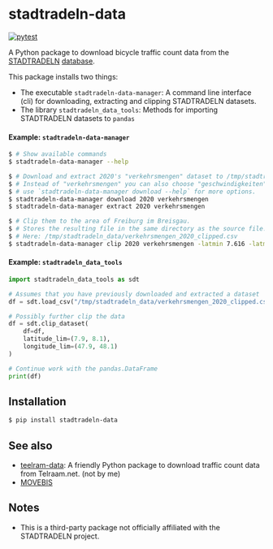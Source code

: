 # stadtradeln-data

[![pytest](https://github.com/Duam/stadtradeln-data/actions/workflows/pytest.yml/badge.svg?branch=master)](https://github.com/Duam/stadtradeln-data/actions/workflows/pytest.yml)

A Python package to download bicycle traffic count data from the [STADTRADELN](https://www.stadtradeln.de/home) [database](https://www.mcloud.de/web/guest/suche/-/results/detail/ECF9DF02-37DC-4268-B017-A7C2CF302006).

This package installs two things:
- The executable `stadtradeln-data-manager`: A command line interface (cli) for downloading, extracting and clipping STADTRADELN datasets.
- The library `stadtradeln_data_tools`: Methods for importing STADTRADELN datasets to `pandas`

####  Example: `stadtradeln-data-manager`
```bash
$ # Show available commands
$ stadtradeln-data-manager --help

$ # Download and extract 2020's "verkehrsmengen" dataset to /tmp/stadtradeln_data/.
$ # Instead of "verkehrsmengen" you can also choose "geschwindigkeiten".
$ # use `stadtradeln-data-manager download --help` for more options.
$ stadtradeln-data-manager download 2020 verkehrsmengen
$ stadtradeln-data-manager extract 2020 verkehrsmengen

$ # Clip them to the area of Freiburg im Breisgau.
$ # Stores the resulting file in the same directory as the source file.
$ # Here: /tmp/stadtradeln_data/verkehrsmengen_2020_clipped.csv
$ stadtradeln-data-manager clip 2020 verkehrsmengen -latmin 7.616 -latmax 8.112 -lonmin 47.87 -lonmax 48.11
```

#### Example: `stadtradeln_data_tools`
```python
import stadtradeln_data_tools as sdt

# Assumes that you have previously downloaded and extracted a dataset
df = sdt.load_csv("/tmp/stadtradeln_data/verkehrsmengen_2020_clipped.csv")

# Possibly further clip the data
df = sdt.clip_dataset(
    df=df,
    latitude_lim=(7.9, 8.1),
    longitude_lim=(47.9, 48.1)
)

# Continue work with the pandas.DataFrame
print(df)
```

## Installation
```bash
$ pip install stadtradeln-data
```

## See also
- [teelram-data](https://github.com/barentsen/telraam-data): A friendly Python package to download traffic count data from Telraam.net. (not by me)
- [MOVEBIS](https://www.bmvi.de/SharedDocs/DE/Artikel/DG/mfund-projekte/verbesserung-der-fahrradinfrastruktur-movebis.html)

## Notes
- This is a third-party package not officially affiliated with the STADTRADELN project.